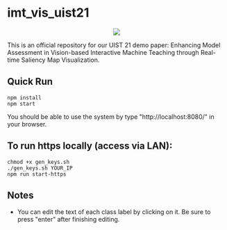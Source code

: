 # imt_vis_uist21

<p align="center">
  <img src="./resources/demo_gif.gif">
</p>

This is an official repository for our UIST 21 demo paper: Enhancing Model Assessment in Vision-based Interactive Machine Teaching through Real-time Saliency Map Visualization.
## Quick Run
```
npm install
npm start
```
You should be able to use the system by type "http://localhost:8080/" in your browser.

## To run https locally (access via LAN):
```
chmod +x gen_keys.sh
./gen_keys.sh YOUR_IP
npm run start-https
```
## Notes
- You can edit the text of each class label by clicking on it. Be sure to press "enter" after finishing editing.
